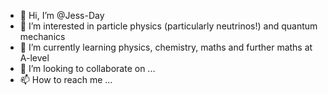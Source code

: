 - 👋 Hi, I’m @Jess-Day
- 👀 I’m interested in particle physics (particularly neutrinos!) and quantum mechanics
- 🌱 I’m currently learning physics, chemistry, maths and further maths at A-level
- 💞️ I’m looking to collaborate on ...
- 📫 How to reach me ...

<!---
Jess-Day/Jess-Day is a ✨ special ✨ repository because its `README.md` (this file) appears on your GitHub profile.
You can click the Preview link to take a look at your changes.
--->
